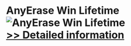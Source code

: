 # AnyErase Win Lifetime<br />![AnyErase Win Lifetime](https://mycommerce.akamaized.net/api/pimages/P301016658/BIG/301016658.PNG)<br />[>> Detailed information](https://secure.shareit.com/shareit/product.html?productid=301016658&affiliateid=200057808)